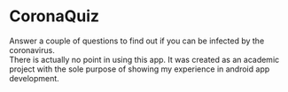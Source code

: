 # CoronaQuiz

Answer a couple of questions to find out if you can be infected by the coronavirus.   
There is actually no point in using this app. It was created as an academic project with the sole purpose of showing my experience in android app development.   
